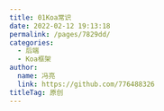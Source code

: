 ```yaml
---
title: 01Koa常识
date: 2022-02-12 19:13:18
permalink: /pages/7829dd/
categories: 
  - 后端
  - Koa框架
author: 
  name: 冯亮
  link: https://github.com/776488326
titleTag: 原创
---
```

